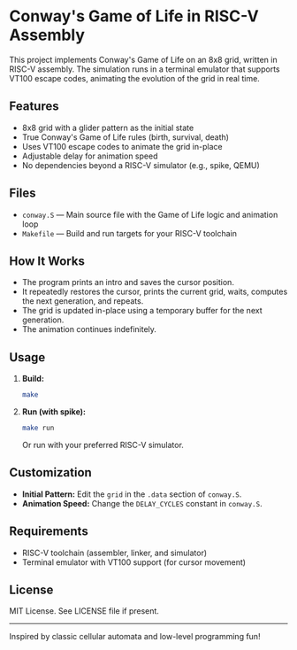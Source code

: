 # Conway's Game of Life in RISC-V Assembly

This project implements Conway's Game of Life on an 8x8 grid, written in RISC-V assembly. The simulation runs in a terminal emulator that supports VT100 escape codes, animating the evolution of the grid in real time.

## Features
- 8x8 grid with a glider pattern as the initial state
- True Conway's Game of Life rules (birth, survival, death)
- Uses VT100 escape codes to animate the grid in-place
- Adjustable delay for animation speed
- No dependencies beyond a RISC-V simulator (e.g., spike, QEMU)

## Files
- `conway.S` — Main source file with the Game of Life logic and animation loop
- `Makefile` — Build and run targets for your RISC-V toolchain

## How It Works
- The program prints an intro and saves the cursor position.
- It repeatedly restores the cursor, prints the current grid, waits, computes the next generation, and repeats.
- The grid is updated in-place using a temporary buffer for the next generation.
- The animation continues indefinitely.

## Usage
1. **Build:**
   ```sh
   make
   ```
2. **Run (with spike):**
   ```sh
   make run
   ```
   Or run with your preferred RISC-V simulator.

## Customization
- **Initial Pattern:** Edit the `grid` in the `.data` section of `conway.S`.
- **Animation Speed:** Change the `DELAY_CYCLES` constant in `conway.S`.

## Requirements
- RISC-V toolchain (assembler, linker, and simulator)
- Terminal emulator with VT100 support (for cursor movement)

## License
MIT License. See LICENSE file if present.

---
Inspired by classic cellular automata and low-level programming fun!
